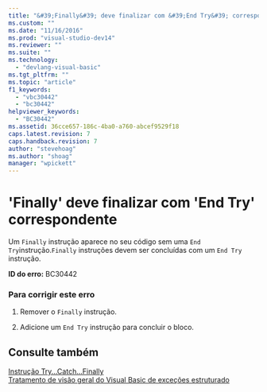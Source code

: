 ```yaml
---
title: "&#39;Finally&#39; deve finalizar com &#39;End Try&#39; correspondente | Microsoft Docs"
ms.custom: ""
ms.date: "11/16/2016"
ms.prod: "visual-studio-dev14"
ms.reviewer: ""
ms.suite: ""
ms.technology: 
  - "devlang-visual-basic"
ms.tgt_pltfrm: ""
ms.topic: "article"
f1_keywords: 
  - "vbc30442"
  - "bc30442"
helpviewer_keywords: 
  - "BC30442"
ms.assetid: 36cce657-186c-4ba0-a760-abcef9529f18
caps.latest.revision: 7
caps.handback.revision: 7
author: "stevehoag"
ms.author: "shoag"
manager: "wpickett"
---
```

# &#39;Finally&#39; deve finalizar com &#39;End Try&#39; correspondente
Um `Finally` instrução aparece no seu código sem uma `End Try`instrução.`Finally` instruções devem ser concluídas com um `End Try` instrução.  
  
 **ID do erro:** BC30442  
  
### Para corrigir este erro  
  
1.  Remover o `Finally` instrução.  
  
2.  Adicione um `End Try` instrução para concluir o bloco.  
  
## Consulte também  
 [Instrução Try...Catch...Finally](../../visual-basic/language-reference/statements/try-catch-finally-statement.md)   
 [Tratamento de visão geral do Visual Basic de exceções estruturado](http://msdn.microsoft.com/pt-br/bb81af80-a735-4873-9711-6151a48e418a)